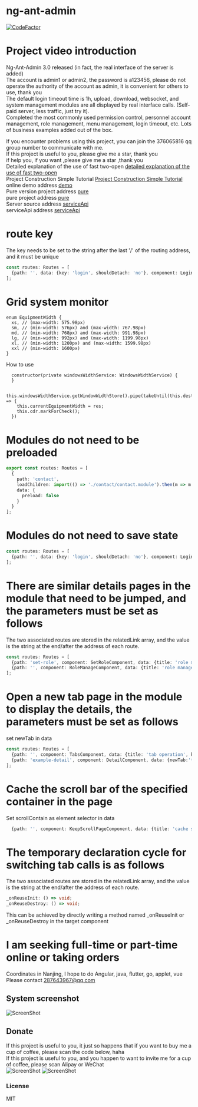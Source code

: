 # ng-ant-admin
[![CodeFactor](https://www.codefactor.io/repository/github/ng-ant-admin/badge)](https://www.codefactor.io/repository/github/ng-ant-admin)


# Project video introduction
Ng-Ant-Admin 3.0 released (in fact, the real interface of the server is added)<br>
The account is admin1 or admin2, the password is a123456, please do not operate the authority of the account as admin, it is convenient for others to use, thank you<br>
The default login timeout time is 1h, upload, download, websocket, and system management modules are all displayed by real interface calls. (Self-paid server, less traffic, just try it). <br>
Completed the most commonly used permission control, personnel account management, role management, menu management, login timeout, etc. Lots of business examples added out of the box. <br>

If you encounter problems using this project, you can join the 376065816 qq group number to communicate with me. <br>
If this project is useful to you, please give me a star, thank you<br>
if help you, if you want ,please give me a star ,thank you<br>
Detailed explanation of the use of fast two-open [detailed explanation of the use of fast two-open](https://www.bilibili.com/video/BV1gF411x7rN/)<br>
Project Construction Simple Tutorial [Project Construction Simple Tutorial](https://www.bilibili.com/video/BV1EM4y1w7zd/)<br>
online demo address [demo](http://1.117.181.242/)<br>
Pure version project address [pure](https://gitee.com/hjxiaoqianduan/ng-ant-admin-pure/)<br>
pure project address [pure](https://gitee.com/hjxiaoqianduan/ng-ant-admin-pure/)<br>
Server source address [serviceApi](https://github.com/huajian123/ng-ant-admin-api)<br>
serviceApi address [serviceApi](https://github.com/huajian123/ng-ant-admin-api)<br>

# route key
The key needs to be set to the string after the last '/' of the routing address, and it must be unique
```typescript
const routes: Routes = [
  {path: '', data: {key: 'login', shouldDetach: 'no'}, component: LoginFormComponent}
];
````
# Grid system monitor
```angular2html
enum EquipmentWidth {
  xs, // (max-width: 575.98px)
  sm, // (min-width: 576px) and (max-width: 767.98px)
  md, // (min-width: 768px) and (max-width: 991.98px)
  lg, // (min-width: 992px) and (max-width: 1199.98px)
  xl, // (min-width: 1200px) and (max-width: 1599.98px)
  xxl // (min-width: 1600px)
}
````
How to use
````
  constructor(private windowsWidthService: WindowsWidthService) {
  }
  
  this.windowsWidthService.getWindowWidthStore().pipe(takeUntil(this.destory$)).subscribe(res => {
    this.currentEquipmentWidth = res;
    this.cdr.markForCheck();
  })
````


# Modules do not need to be preloaded

```typescript
export const routes: Routes = [
  {
    path: 'contact',
    loadChildren: import(() => './contact/contact.module').then(m => m.ContactModule),
    data: {
      preload: false
    }
  }
];
````


# Modules do not need to save state

```typescript
const routes: Routes = [
  {path: '', data: {key: 'login', shouldDetach: 'no'}, component: LoginFormComponent}
];
````

# There are similar details pages in the module that need to be jumped, and the parameters must be set as follows
The two associated routes are stored in the relatedLink array, and the value is the string at the end/after the address of each route.
```typescript
const routes: Routes = [
  {path: 'set-role', component: SetRoleComponent, data: {title: 'role management', key: 'set-role', relatedLink: ['role', 'set-role']}},
  {path: '', component: RoleManageComponent, data: {title: 'role management', key: 'role', relatedLink: ['role', 'set-role']}},
];

````

# Open a new tab page in the module to display the details, the parameters must be set as follows
set newTab in data
```typescript
const routes: Routes = [
  {path: '', component: TabsComponent, data: {title: 'tab operation', key: 'tabs'}},
  {path: 'example-detail', component: DetailComponent, data: {newTab:'true', title: 'demo details', key: 'example-detail'}}
];
````

# Cache the scroll bar of the specified container in the page
Set scrollContain as element selector in data
```typescript
  {path: '', component: KeepScrollPageComponent, data: {title: 'cache scrollbar', key: 'keep-scroll-page',scrollContain:['#div-scroll1','#div-scroll2']}}

````

# The temporary declaration cycle for switching tab calls is as follows
The two associated routes are stored in the relatedLink array, and the value is the string at the end/after the address of each route.
```typescript
_onReuseInit: () => void;
_onReuseDestroy: () => void;

````
This can be achieved by directly writing a method named _onReuseInit or _onReuseDestroy in the target component

# I am seeking full-time or part-time online or taking orders
Coordinates in Nanjing, I hope to do Angular, java, flutter, go, applet, vue
Please contact 287643967@qq.com

## System screenshot
![ScreenShot](https://github.com/huajian123/ng-ant-admin/blob/master/projectImg/11.jpg)

## Donate
If this project is useful to you, it just so happens that if you want to buy me a cup of coffee, please scan the code below, haha<br>
If this project is useful to you, and you happen to want to invite me for a cup of coffee, please scan Alipay or WeChat<br>
![ScreenShot](https://github.com/huajian123/ng-ant-admin/blob/master/projectImg/weixin.jpeg)
![ScreenShot](https://github.com/huajian123/ng-ant-admin/blob/master/projectImg/zhifubao.jpeg)



### License

MIT

